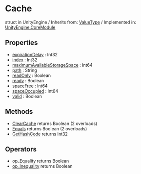 # Cache
struct in UnityEngine
 / Inherits from: <a href="https://docs.unity3d.com/6000.0/Documentation/ScriptReference/ValueType.html" target="_blank">ValueType</a> / Implemented in: <a href="https://docs.unity3d.com/6000.0/Documentation/ScriptReference/UnityEngine.CoreModule.html" target="_blank">UnityEngine.CoreModule</a>
## Properties
- <a href="https://docs.unity3d.com/6000.0/Documentation/ScriptReference/Cache-expirationDelay.html" target="_blank">expirationDelay</a> : Int32
- <a href="https://docs.unity3d.com/6000.0/Documentation/ScriptReference/Cache-index.html" target="_blank">index</a> : Int32
- <a href="https://docs.unity3d.com/6000.0/Documentation/ScriptReference/Cache-maximumAvailableStorageSpace.html" target="_blank">maximumAvailableStorageSpace</a> : Int64
- <a href="https://docs.unity3d.com/6000.0/Documentation/ScriptReference/Cache-path.html" target="_blank">path</a> : String
- <a href="https://docs.unity3d.com/6000.0/Documentation/ScriptReference/Cache-readOnly.html" target="_blank">readOnly</a> : Boolean
- <a href="https://docs.unity3d.com/6000.0/Documentation/ScriptReference/Cache-ready.html" target="_blank">ready</a> : Boolean
- <a href="https://docs.unity3d.com/6000.0/Documentation/ScriptReference/Cache-spaceFree.html" target="_blank">spaceFree</a> : Int64
- <a href="https://docs.unity3d.com/6000.0/Documentation/ScriptReference/Cache-spaceOccupied.html" target="_blank">spaceOccupied</a> : Int64
- <a href="https://docs.unity3d.com/6000.0/Documentation/ScriptReference/Cache-valid.html" target="_blank">valid</a> : Boolean
## Methods
- <a href="https://docs.unity3d.com/6000.0/Documentation/ScriptReference/Cache.ClearCache.html" target="_blank">ClearCache</a> returns Boolean (2 overloads)
- <a href="https://docs.unity3d.com/6000.0/Documentation/ScriptReference/Cache.Equals.html" target="_blank">Equals</a> returns Boolean (2 overloads)
- <a href="https://docs.unity3d.com/6000.0/Documentation/ScriptReference/Cache.GetHashCode.html" target="_blank">GetHashCode</a> returns Int32
## Operators
- <a href="https://docs.unity3d.com/6000.0/Documentation/ScriptReference/Cache.op_Equality.html" target="_blank">op_Equality</a> returns Boolean
- <a href="https://docs.unity3d.com/6000.0/Documentation/ScriptReference/Cache.op_Inequality.html" target="_blank">op_Inequality</a> returns Boolean
